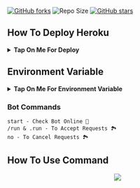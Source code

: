 [![GitHub forks](https://img.shields.io/github/forks/Rahulsinghcreator/Channel-Request-Acceptor?&style=flat-square&logo=github)](https://github.com/Rahulsinghcreator/Channel-Request-Acceptor/fork)
![Repo Size](https://img.shields.io/github/repo-size/Rahulsinghcreator/Channel-Request-Acceptor?&style=flat-square&logo=github)
[![GitHub stars](https://img.shields.io/github/stars/Rahulsinghcreator/Channel-Request-Acceptor?&style=flat-square&logo=github)](https://github.com/Rahulsinghcreator/Channel-Request-Acceptor/stargazers)

## How To Deploy Heroku

<b><details><summary>Tap On Me For Deploy</summary>

#

  ㅤ ㅤ   ㅤ <a href="https://github.com/Rahulsinghcreator/Channel-Request-Acceptor/fork"><img alt="Fork and deploy" src="https://img.shields.io/badge/-Fork%20And%20Deploy-black?style=for-the-badge&logo=github&logoColor=white"/></a> 

#
  ㅤ<a href="https://dashboard.heroku.com/new?template=https://github.com/Krishna3000300/Accepttttt"><img alt="heroku" src="https://img.shields.io/badge/-Deploy%20To%20Heroku-purple?style=for-the-badge&logo=heroku&logoColor=white"/></a> 

</b>
</details>

## Environment Variable

<b><details><summary>Tap On Me For Environment Variable</summary>

* `SESSION` : pyrogram v2 user session ⚠️ v2 required ⚠️ & User must joined in your channel

</b>
</details>

### Bot Commands 
```
start - Check Bot Online 🔔
/run & .run - To Accept Requests 🏞
no - To Cancel Requests 🏞
```

## How To Use Command 
<p align="center">
    <img src="https://graph.org/file/a2a25a5059be1edf981b8.jpg">
</p> 
